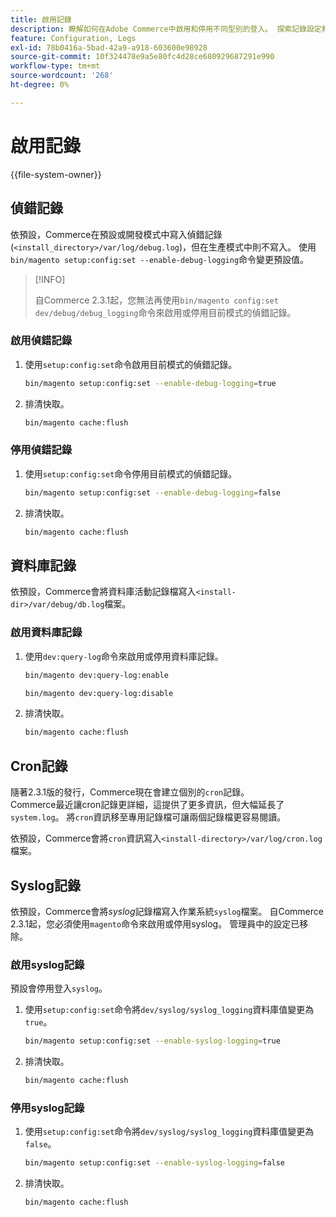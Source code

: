 ```yaml
---
title: 啟用記錄
description: 瞭解如何在Adobe Commerce中啟用和停用不同型別的登入。 探索記錄設定和管理技術。
feature: Configuration, Logs
exl-id: 78b0416a-5bad-42a9-a918-603600e98928
source-git-commit: 10f324478e9a5e80fc4d28ce680929687291e990
workflow-type: tm+mt
source-wordcount: '268'
ht-degree: 0%

---
```


# 啟用記錄

{{file-system-owner}}

## 偵錯記錄

依預設，Commerce在預設或開發模式中寫入偵錯記錄(`<install_directory>/var/log/debug.log`)，但在生產模式中則不寫入。 使用`bin/magento setup:config:set --enable-debug-logging`命令變更預設值。

>[!INFO]
>
>自Commerce 2.3.1起，您無法再使用`bin/magento config:set dev/debug/debug_logging`命令來啟用或停用目前模式的偵錯記錄。

### 啟用偵錯記錄

1. 使用`setup:config:set`命令啟用目前模式的偵錯記錄。

   ```bash
   bin/magento setup:config:set --enable-debug-logging=true
   ```

1. 排清快取。

   ```bash
   bin/magento cache:flush
   ```

### 停用偵錯記錄

1. 使用`setup:config:set`命令停用目前模式的偵錯記錄。

   ```bash
   bin/magento setup:config:set --enable-debug-logging=false
   ```

1. 排清快取。

   ```bash
   bin/magento cache:flush
   ```

## 資料庫記錄

依預設，Commerce會將資料庫活動記錄檔寫入`<install-dir>/var/debug/db.log`檔案。

### 啟用資料庫記錄

1. 使用`dev:query-log`命令來啟用或停用資料庫記錄。

   ```bash
   bin/magento dev:query-log:enable
   ```

   ```bash
   bin/magento dev:query-log:disable
   ```

1. 排清快取。

   ```bash
   bin/magento cache:flush
   ```

## Cron記錄

隨著2.3.1版的發行，Commerce現在會建立個別的`cron`記錄。 \
Commerce最近讓cron記錄更詳細，這提供了更多資訊，但大幅延長了`system.log`。
將`cron`資訊移至專用記錄檔可讓兩個記錄檔更容易閱讀。

依預設，Commerce會將`cron`資訊寫入`<install-directory>/var/log/cron.log`檔案。

## Syslog記錄

依預設，Commerce會將&#x200B;_syslog_&#x200B;記錄檔寫入作業系統`syslog`檔案。
自Commerce 2.3.1起，您必須使用`magento`命令來啟用或停用syslog。
管理員中的設定已移除。

### 啟用syslog記錄

預設會停用登入`syslog`。

1. 使用`setup:config:set`命令將`dev/syslog/syslog_logging`資料庫值變更為`true`。

   ```bash
   bin/magento setup:config:set --enable-syslog-logging=true
   ```

1. 排清快取。

   ```bash
   bin/magento cache:flush
   ```

### 停用syslog記錄

1. 使用`setup:config:set`命令將`dev/syslog/syslog_logging`資料庫值變更為`false`。

   ```bash
   bin/magento setup:config:set --enable-syslog-logging=false
   ```

1. 排清快取。

   ```bash
   bin/magento cache:flush
   ```
